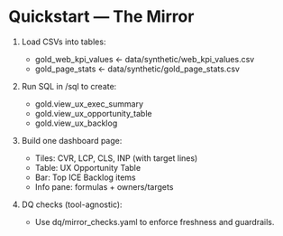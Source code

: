 # Quickstart — The Mirror

1) Load CSVs into tables:
   - gold_web_kpi_values  ← data/synthetic/web_kpi_values.csv
   - gold_page_stats      ← data/synthetic/gold_page_stats.csv

2) Run SQL in /sql to create:
   - gold.view_ux_exec_summary
   - gold.view_ux_opportunity_table
   - gold.view_ux_backlog

3) Build one dashboard page:
   - Tiles: CVR, LCP, CLS, INP (with target lines)
   - Table: UX Opportunity Table
   - Bar: Top ICE Backlog items
   - Info pane: formulas + owners/targets

4) DQ checks (tool-agnostic):
   - Use dq/mirror_checks.yaml to enforce freshness and guardrails.
